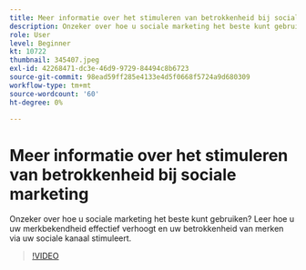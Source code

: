 ```yaml
---
title: Meer informatie over het stimuleren van betrokkenheid bij sociale marketing
description: Onzeker over hoe u sociale marketing het beste kunt gebruiken? Leer hoe u uw merkbekendheid effectief verhoogt en uw betrokkenheid van merken via uw sociale kanaal stimuleert.
role: User
level: Beginner
kt: 10722
thumbnail: 345407.jpeg
exl-id: 42268471-dc3e-46d9-9729-84494c8b6723
source-git-commit: 98ead59ff285e4133e4d5f0668f5724a9d680309
workflow-type: tm+mt
source-wordcount: '60'
ht-degree: 0%

---
```


# Meer informatie over het stimuleren van betrokkenheid bij sociale marketing

Onzeker over hoe u sociale marketing het beste kunt gebruiken? Leer hoe u uw merkbekendheid effectief verhoogt en uw betrokkenheid van merken via uw sociale kanaal stimuleert.

>[!VIDEO](https://video.tv.adobe.com/v/345407/?quality=12&learn=on)
